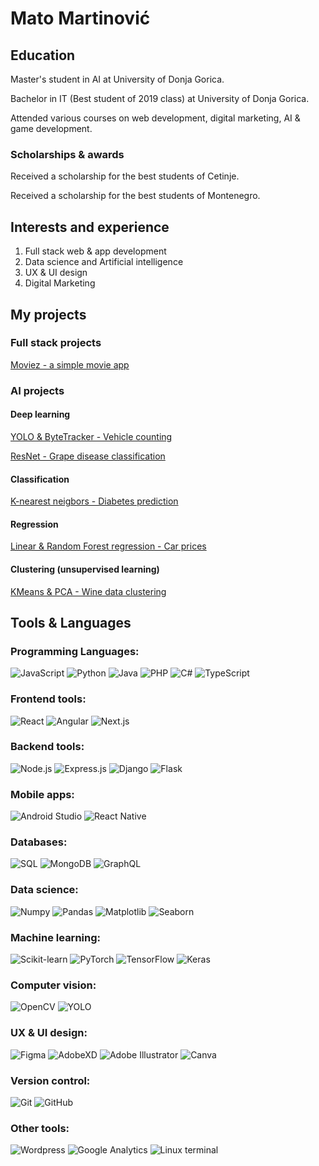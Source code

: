 # Mato Martinović
## Education

Master's student in AI at University of Donja Gorica.

Bachelor in IT (Best student of 2019 class) at University of Donja Gorica.

Attended various courses on web development, digital marketing, AI & game development.

### Scholarships & awards
Received a scholarship for the best students of Cetinje.

Received a scholarship for the best students of Montenegro.

## Interests and experience
1. Full stack web & app development
2. Data science and Artificial intelligence
3. UX & UI design
4. Digital Marketing

## My projects
### Full stack projects
[Moviez - a simple movie app](https://github.com/mato-m/movie-app)

### AI projects

#### Deep learning
[YOLO & ByteTracker - Vehicle counting](https://github.com/mato-m/yolo-vehicle-counting)

[ResNet - Grape disease classification](https://github.com/mato-m/resnet-grape)

#### Classification
[K-nearest neigbors - Diabetes prediction](https://github.com/mato-m/knn-diabetes)

#### Regression
[Linear & Random Forest regression - Car prices](https://github.com/mato-m/regression-cars)

#### Clustering (unsupervised learning)
[KMeans & PCA - Wine data clustering](https://github.com/mato-m/kmeans-wine)
## Tools & Languages
### Programming Languages:
![JavaScript](https://img.shields.io/badge/-JavaScript-000?&logo=JavaScript&logoColor=007396)
![Python](https://img.shields.io/badge/-Python-000?&logo=Python&logoColor=007396)
![Java](https://img.shields.io/badge/-Java-000?&logo=openjdk&logoColor=007396)
![PHP](https://img.shields.io/badge/-PHP-000?&logo=PHP&logoColor=007396)
![C#](https://img.shields.io/badge/-C%23-000?&logo=c-sharp&logoColor=007396)
![TypeScript](https://img.shields.io/badge/-TypeScript-000?&logo=TypeScript&logoColor=007396)

### Frontend tools:
![React](https://img.shields.io/badge/-React-000?&logo=React&logoColor=007396)
![Angular](https://img.shields.io/badge/-Angular-000?&logo=Angular&logoColor=007396)
![Next.js](https://img.shields.io/badge/-Next.js-000?&logo=Next.js&logoColor=007396)

### Backend tools:
![Node.js](https://img.shields.io/badge/-Node.js-000?&logo=Node.js&logoColor=007396)
![Express.js](https://img.shields.io/badge/-Express.js-000?&logo=express&logoColor=007396)
![Django](https://img.shields.io/badge/-Django-000?&logo=Django&logoColor=007396)
![Flask](https://img.shields.io/badge/-Flask-000?&logo=Flask&logoColor=007396)

### Mobile apps:
![Android Studio](https://img.shields.io/badge/-Android%20Studio-000?&logo=Android%20Studio&logoColor=007396)
![React Native](https://img.shields.io/badge/-React_Native-000?&logo=react&logoColor=007396)

### Databases:
![SQL](https://img.shields.io/badge/-SQL-000?&logo=Microsoft%20SQL%20Server&logoColor=007396)
![MongoDB](https://img.shields.io/badge/-MongoDB-000?&logo=MongoDB&logoColor=007396)
![GraphQL](https://img.shields.io/badge/-GraphQL-000?&logo=GraphQL&logoColor=007396)

### Data science:
![Numpy](https://img.shields.io/badge/-Numpy-000?&logo=Numpy&logoColor=007396)
![Pandas](https://img.shields.io/badge/-Pandas-000?&logo=Pandas&logoColor=007396)
![Matplotlib](https://img.shields.io/badge/-Matplotlib-000?&logo=Matplotlib&logoColor=007396)
![Seaborn](https://img.shields.io/badge/-Seaborn-000?&logo=Seaborn&logoColor=007396)

### Machine learning:
![Scikit-learn](https://img.shields.io/badge/-Scikit%20learn-000?&logo=scikit-learn&logoColor=007396)
![PyTorch](https://img.shields.io/badge/-PyTorch-000?&logo=PyTorch&logoColor=007396)
![TensorFlow](https://img.shields.io/badge/-TensorFlow-000?&logo=TensorFlow&logoColor=007396)
![Keras](https://img.shields.io/badge/-Keras-000?&logo=Keras&logoColor=007396)

### Computer vision:
![OpenCV](https://img.shields.io/badge/-OpenCV-000?&logo=OpenCV&logoColor=007396)
![YOLO](https://img.shields.io/badge/-YOLO-000?&logo=YOLO&logoColor=007396)

### UX & UI design:
![Figma](https://img.shields.io/badge/-Figma-000?&logo=Figma&logoColor=007396)
![AdobeXD](https://img.shields.io/badge/-AdobeXD-000?&logo=Adobe%20XD&logoColor=007396)
![Adobe Illustrator](https://img.shields.io/badge/-Adobe%20Illustrator-000?&logo=Adobe%20Illustrator&logoColor=007396)
![Canva](https://img.shields.io/badge/-Canva-000?&logo=Canva&logoColor=007396)

### Version control:
![Git](https://img.shields.io/badge/-Git-000?&logo=Git&logoColor=007396)
![GitHub](https://img.shields.io/badge/-GitHub-000?&logo=GitHub&logoColor=007396)

### Other tools:
![Wordpress](https://img.shields.io/badge/-Wordpress-000?&logo=WordPress&logoColor=007396)
![Google Analytics](https://img.shields.io/badge/-Google%20Analytics-000?&logo=Google%20Analytics&logoColor=007396)
![Linux terminal](https://img.shields.io/badge/-Linux%20terminal-000?&logo=Linux&logoColor=007396)
